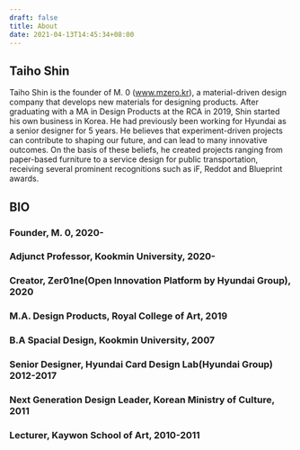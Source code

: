 ```yaml
---
draft: false
title: About
date: 2021-04-13T14:45:34+08:00
---
```


## Taiho Shin

Taiho Shin is the founder of M. 0 (www.mzero.kr), a material-driven design company that develops new materials for designing products. After graduating with a MA in Design Products at the RCA in 2019, Shin started his own business in Korea. He had previously been working for Hyundai as a senior designer for 5 years. He believes that experiment-driven projects can contribute to shaping our future, and can lead to many innovative outcomes. On the basis of these beliefs, he created projects ranging from paper-based furniture to a service design for public transportation, receiving several prominent recognitions such as iF, Reddot and Blueprint awards.

## BIO

### Founder, M. 0, 2020-

### Adjunct Professor, Kookmin University, 2020-

### Creator, Zer01ne(Open Innovation Platform by Hyundai Group), 2020

### M.A. Design Products, Royal College of Art, 2019

### B.A Spacial Design, Kookmin University, 2007

### Senior Designer, Hyundai Card Design Lab(Hyundai Group) 2012-2017

### Next Generation Design Leader, Korean Ministry of Culture, 2011

### Lecturer, Kaywon School of Art, 2010-2011